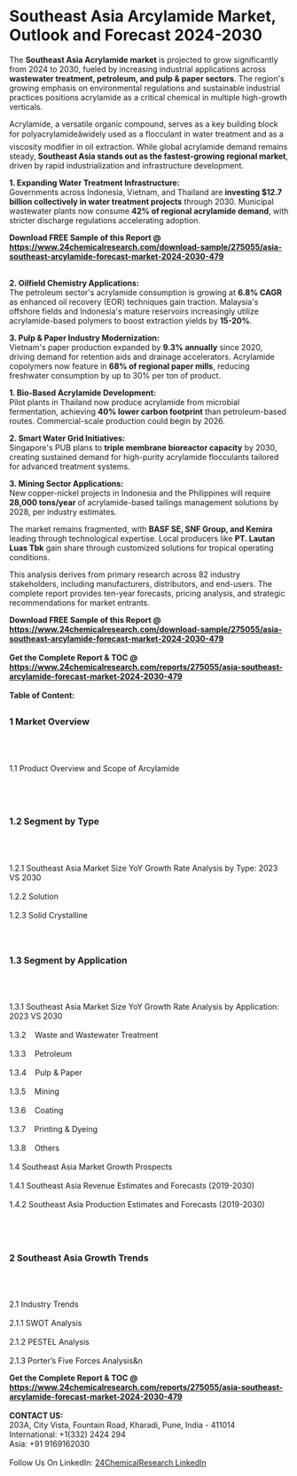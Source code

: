 <h1>Southeast Asia Arcylamide Market, Outlook and Forecast 2024-2030</h1><p>The <strong>Southeast Asia Acrylamide market</strong> is projected to grow significantly from 2024 to 2030, fueled by increasing industrial applications across <strong>wastewater treatment, petroleum, and pulp &amp; paper sectors</strong>. The region's growing emphasis on environmental regulations and sustainable industrial practices positions acrylamide as a critical chemical in multiple high-growth verticals.</p><p>Acrylamide, a versatile organic compound, serves as a key building block for polyacrylamideâwidely used as a flocculant in water treatment and as a viscosity modifier in oil extraction. While global acrylamide demand remains steady, <strong>Southeast Asia stands out as the fastest-growing regional market</strong>, driven by rapid industrialization and infrastructure development.</p><p><strong>1. Expanding Water Treatment Infrastructure:</strong><br>
Governments across Indonesia, Vietnam, and Thailand are <strong>investing $12.7 billion collectively in water treatment projects</strong> through 2030. Municipal wastewater plants now consume <strong>42% of regional acrylamide demand</strong>, with stricter discharge regulations accelerating adoption.</p><div><b>Download FREE Sample of this Report @ 
            <a href="https://www.24chemicalresearch.com/download-sample/275055/asia-southeast-arcylamide-forecast-market-2024-2030-479">
            https://www.24chemicalresearch.com/download-sample/275055/asia-southeast-arcylamide-forecast-market-2024-2030-479</a></b></div><br><p><strong>2. Oilfield Chemistry Applications:</strong><br>
The petroleum sector's acrylamide consumption is growing at <strong>6.8% CAGR</strong> as enhanced oil recovery (EOR) techniques gain traction. Malaysia's offshore fields and Indonesia's mature reservoirs increasingly utilize acrylamide-based polymers to boost extraction yields by <strong>15-20%</strong>.</p><p><strong>3. Pulp &amp; Paper Industry Modernization:</strong><br>
Vietnam's paper production expanded by <strong>9.3% annually</strong> since 2020, driving demand for retention aids and drainage accelerators. Acrylamide copolymers now feature in <strong>68% of regional paper mills</strong>, reducing freshwater consumption by up to 30% per ton of product.</p><p><strong>1. Bio-Based Acrylamide Development:</strong><br>
Pilot plants in Thailand now produce acrylamide from microbial fermentation, achieving <strong>40% lower carbon footprint</strong> than petroleum-based routes. Commercial-scale production could begin by 2026.</p><p><strong>2. Smart Water Grid Initiatives:</strong><br>
Singapore's PUB plans to <strong>triple membrane bioreactor capacity</strong> by 2030, creating sustained demand for high-purity acrylamide flocculants tailored for advanced treatment systems.</p><p><strong>3. Mining Sector Applications:</strong><br>
New copper-nickel projects in Indonesia and the Philippines will require <strong>28,000 tons/year</strong> of acrylamide-based tailings management solutions by 2028, per industry estimates.</p><p>The market remains fragmented, with <strong>BASF SE, SNF Group, and Kemira</strong> leading through technological expertise. Local producers like <strong>PT. Lautan Luas Tbk</strong> gain share through customized solutions for tropical operating conditions.</p><p>This analysis derives from primary research across 82 industry stakeholders, including manufacturers, distributors, and end-users. The complete report provides ten-year forecasts, pricing analysis, and strategic recommendations for market entrants.</p><div><b>Download FREE Sample of this Report @ 
            <a href="https://www.24chemicalresearch.com/download-sample/275055/asia-southeast-arcylamide-forecast-market-2024-2030-479">
            https://www.24chemicalresearch.com/download-sample/275055/asia-southeast-arcylamide-forecast-market-2024-2030-479</a></b></div><br><div><b>Get the Complete Report & TOC @ 
            <a href="https://www.24chemicalresearch.com/reports/275055/asia-southeast-arcylamide-forecast-market-2024-2030-479">
            https://www.24chemicalresearch.com/reports/275055/asia-southeast-arcylamide-forecast-market-2024-2030-479</a></b></div><br>
            <b>Table of Content:</b><p><h2><span style="font-size:16px"><strong>1 Market Overview&nbsp;&nbsp; &nbsp;</strong></span></h2><br />
<br />
<p>1.1 Product Overview and Scope of Arcylamide&nbsp;</p><br />
<br />
<h2><strong><span style="font-size:16px">1.2 Segment by Type&nbsp;&nbsp; &nbsp;</span></strong></h2><br />
<br />
<p>1.2.1 Southeast Asia Market Size YoY Growth Rate Analysis by Type: 2023 VS 2030&nbsp;&nbsp; &nbsp;<br /><br />
1.2.2 Solution&nbsp;&nbsp; &nbsp;<br /><br />
1.2.3 Solid Crystalline<br /><br />
<br />
<h2><span style="font-size:16px"><strong>1.3 Segment by Application&nbsp;&nbsp;</strong></span></h2><br />
<br />
<p>1.3.1 Southeast Asia Market Size YoY Growth Rate Analysis by Application: 2023 VS 2030&nbsp;&nbsp; &nbsp;<br /><br />
1.3.2&nbsp;&nbsp; &nbsp;Waste and Wastewater Treatment<br /><br />
1.3.3&nbsp;&nbsp; &nbsp;Petroleum<br /><br />
1.3.4&nbsp;&nbsp; &nbsp;Pulp & Paper<br /><br />
1.3.5&nbsp;&nbsp; &nbsp;Mining<br /><br />
1.3.6&nbsp;&nbsp; &nbsp;Coating<br /><br />
1.3.7&nbsp;&nbsp; &nbsp;Printing & Dyeing<br /><br />
1.3.8&nbsp;&nbsp; &nbsp;Others<br /><br />
1.4 Southeast Asia Market Growth Prospects&nbsp;&nbsp; &nbsp;<br /><br />
1.4.1 Southeast Asia Revenue Estimates and Forecasts (2019-2030)&nbsp;&nbsp; &nbsp;<br /><br />
1.4.2 Southeast Asia Production Estimates and Forecasts (2019-2030)&nbsp;&nbsp;</p><br />
<br />
<h2><span style="font-size:16px"><strong>2 Southeast Asia Growth Trends&nbsp;&nbsp; &nbsp;</strong></span></h2><br />
<br />
<p>2.1 Industry Trends&nbsp;&nbsp; &nbsp;<br /><br />
2.1.1 SWOT Analysis&nbsp;&nbsp; &nbsp;<br /><br />
2.1.2 PESTEL Analysis&nbsp;&nbsp; &nbsp;<br /><br />
2.1.3 Porter&rsquo;s Five Forces Analysis&n</p><div><b>Get the Complete Report & TOC @ 
            <a href="https://www.24chemicalresearch.com/reports/275055/asia-southeast-arcylamide-forecast-market-2024-2030-479">
            https://www.24chemicalresearch.com/reports/275055/asia-southeast-arcylamide-forecast-market-2024-2030-479</a></b></div><br><b>CONTACT US:</b><br>
            203A, City Vista, Fountain Road, Kharadi, Pune, India - 411014<br>
            International: +1(332) 2424 294<br>
            Asia: +91 9169162030 <br><br>
            Follow Us On LinkedIn: <a href="https://www.linkedin.com/company/24chemicalresearch/">24ChemicalResearch LinkedIn</a>